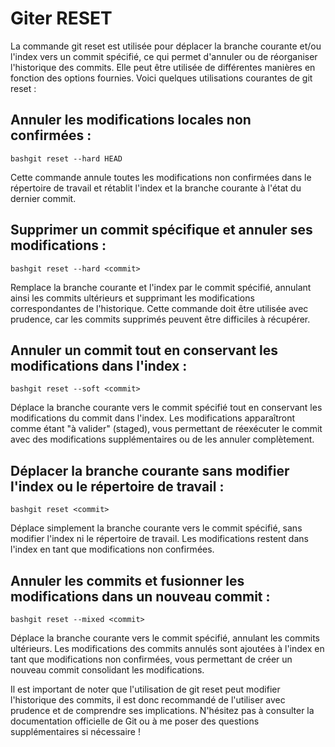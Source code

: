 # Giter RESET
La commande git reset est utilisée pour déplacer la branche courante et/ou l'index vers un commit spécifié, ce qui permet d'annuler ou de réorganiser l'historique des commits. Elle peut être utilisée de différentes manières en fonction des options fournies. Voici quelques utilisations courantes de git reset :

## Annuler les modifications locales non confirmées :
```
bashgit reset --hard HEAD
```
Cette commande annule toutes les modifications non confirmées dans le répertoire de travail et rétablit l'index et la branche courante à l'état du dernier commit.

## Supprimer un commit spécifique et annuler ses modifications :
```
bashgit reset --hard <commit>
```
Remplace la branche courante et l'index par le commit spécifié, annulant ainsi les commits ultérieurs et supprimant les modifications correspondantes de l'historique. Cette commande doit être utilisée avec prudence, car les commits supprimés peuvent être difficiles à récupérer.

## Annuler un commit tout en conservant les modifications dans l'index :
```
bashgit reset --soft <commit>
```
Déplace la branche courante vers le commit spécifié tout en conservant les modifications du commit dans l'index. Les modifications apparaîtront comme étant "à valider" (staged), vous permettant de réexécuter le commit avec des modifications supplémentaires ou de les annuler complètement.

## Déplacer la branche courante sans modifier l'index ou le répertoire de travail :
```
bashgit reset <commit>
```
Déplace simplement la branche courante vers le commit spécifié, sans modifier l'index ni le répertoire de travail. Les modifications restent dans l'index en tant que modifications non confirmées.

## Annuler les commits et fusionner les modifications dans un nouveau commit :
```
bashgit reset --mixed <commit>
```
Déplace la branche courante vers le commit spécifié, annulant les commits ultérieurs. Les modifications des commits annulés sont ajoutées à l'index en tant que modifications non confirmées, vous permettant de créer un nouveau commit consolidant les modifications.

Il est important de noter que l'utilisation de git reset peut modifier l'historique des commits, il est donc recommandé de l'utiliser avec prudence et de comprendre ses implications. N'hésitez pas à consulter la documentation officielle de Git ou à me poser des questions supplémentaires si nécessaire !